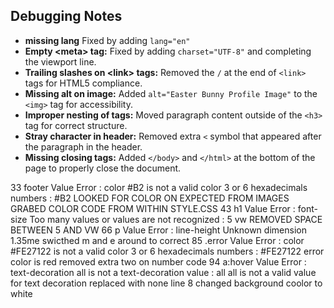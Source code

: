 <aside>
 <h2>Debugging Notes </h2>
   <ul>
    <li><strong>missing lang</strong> Fixed by adding <code>lang="en"</code></li>
    <li><strong>Empty &lt;meta&gt; tag:</strong> Fixed by adding <code>charset="UTF-8"</code> and completing the viewport line.</li>
    <li><strong>Trailing slashes on &lt;link&gt; tags:</strong> Removed the <code>/</code> at the end of <code>&lt;link&gt;</code> tags for HTML5 compliance.</li>
    <li><strong>Missing alt on image:</strong> Added <code>alt="Easter Bunny Profile Image"</code> to the <code>&lt;img&gt;</code> tag for accessibility.</li>
    <li><strong>Improper nesting of tags:</strong> Moved paragraph content outside of the <code>&lt;h3&gt;</code> tag for correct structure.</li>
    <li><strong>Stray character in header:</strong> Removed extra <code>&lt;</code> symbol that appeared after the paragraph in the header.</li>
    <li><strong>Missing closing tags:</strong> Added <code>&lt;/body&gt;</code> and <code>&lt;/html&gt;</code> at the bottom of the page to properly close the document.</li>
  </ul>
</aside>

33	footer	Value Error : color #B2 is not a valid color 3 or 6 hexadecimals numbers : #B2  LOOKED FOR COLOR ON EXPECTED FROM IMAGES GRABED COLOR CODE FROM WITHIN STYLE.CSS
43	h1	Value Error : font-size Too many values or values are not recognized : 5 vw REMOVED SPACE BETWEEN 5 AND VW 
66	p	Value Error : line-height Unknown dimension 1.35me swicthed m and e around to correct 
85	.error	Value Error : color #FE27122 is not a valid color 3 or 6 hexadecimals numbers : #FE27122 error color is red removed extra two on number code 
94	a:hover	Value Error : text-decoration all is not a text-decoration value : all all is not a valid value for text decoration replaced with none
line 8 changed background coolor to white 